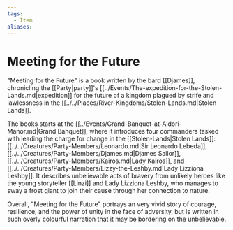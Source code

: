 ```yaml
---
tags:
  - Item
aliases:
---
```

# Meeting for the Future
"Meeting for the Future" is a book written by the bard [[Djames]], chronicling the [[Party|party]]'s [[../Events/The-expedition-for-the-Stolen-Lands.md|expedition]] for the future of a kingdom plagued by strife and lawlessness in the [[../../Places/River-Kingdoms/Stolen-Lands.md|Stolen Lands]]. 

The books starts at the [[../Events/Grand-Banquet-at-Aldori-Manor.md|Grand Banquet]], where it introduces four commanders tasked with leading the charge for change in the [[Stolen-Lands|Stolen Lands]]: [[../../Creatures/Party-Members/Leonardo.md|Sir Leonardo Lebeda]], [[../../Creatures/Party-Members/Djames.md|Djames Sailor]], [[../../Creatures/Party-Members/Kairos.md|Lady Kairos]], and [[../../Creatures/Party-Members/Lizzy-the-Leshby.md|Lady Lizziona Leshby]]. It describes unbelievable acts of bravery from unlikely heroes like the young storyteller [[Linzi]] and Lady Lizziona Leshby, who manages to sway a frost giant to join their cause through her connection to nature.

Overall, "Meeting for the Future" portrays an very vivid story of courage, resilience, and the power of unity in the face of adversity, but is written in such overly colourful narration that it may be bordering on the unbelievable. 